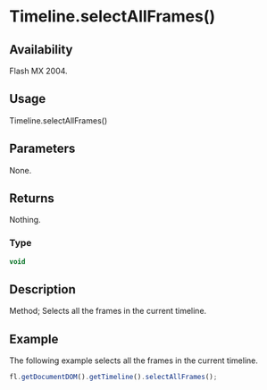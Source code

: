 # Timeline.selectAllFrames()

## Availability

Flash MX 2004.

## Usage

Timeline.selectAllFrames()

## Parameters

None.

## Returns

Nothing.

### Type

```typescript
void
```

## Description

Method; Selects all the frames in the current timeline.

## Example

The following example selects all the frames in the current timeline.

```javascript
fl.getDocumentDOM().getTimeline().selectAllFrames();
```
